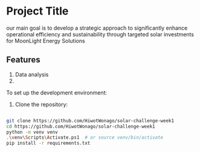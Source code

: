 # Project Title

our main goal is to develop a strategic approach to significantly
enhance  operational efficiency and sustainability through targeted solar investments for MoonLight Energy Solutions

## Features
1. Data analysis
2. 

To set up the development environment:

1. Clone the repository:
   ```bash

```bash
git clone https://github.com/HiwotWonago/solar-challenge-week1
cd https://github.com/HiwotWonago/solar-challenge-week1
python -m venv venv
.\venv\Scripts\Activate.ps1  # or source venv/bin/activate
pip install -r requirements.txt
